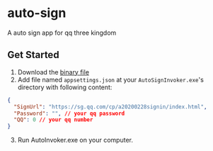 # auto-sign
A auto sign app for qq three kingdom

## Get Started

1. Download the [binary file](AutoSignInvoker.exe)
2. Add file named `appsettings.json` at your `AutoSignInvoker.exe`'s directory with following content:
``` json
{
  "SignUrl": "https://sg.qq.com/cp/a20200228signin/index.html",
  "Password": "", // your qq password
  "QQ": 0 // your qq number
}

```
3. Run AutoInvoker.exe on your computer.
